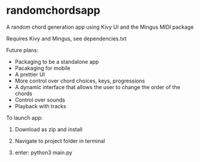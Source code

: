 # randomchordsapp
A random chord generation app using Kivy UI and the Mingus MIDI package 

Requires Kivy and Mingus, see dependencies.txt

Future plans:
- Packaging to be a standalone app
- Pacakaging for mobile
- A prettier UI
- More control over chord choices, keys, progressions
- A dynamic interface that allows the user to change the order of the chords
- Control over sounds
- Playback with tracks


To launch app:

1. Download as zip and install
 
2. Navigate to project folder in terminal

3. enter: python3 main.py
